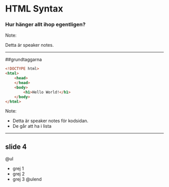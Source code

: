 # HTML Syntax
### Hur hänger allt ihop egentligen?

Note: 

Detta är speaker notes.

---
##grundtaggarna

```html
<!DOCTYPE html>
<html>
    <head>
    </head>
    <body>
        <h1>Hello World!</h1>
    </body>
</html>
```



Note: 

* Detta är speaker notes för kodsidan.
* De går att ha i lista

---
## slide 4

@ul
* grej 1
* grej 2
* grej 3
@ulend
